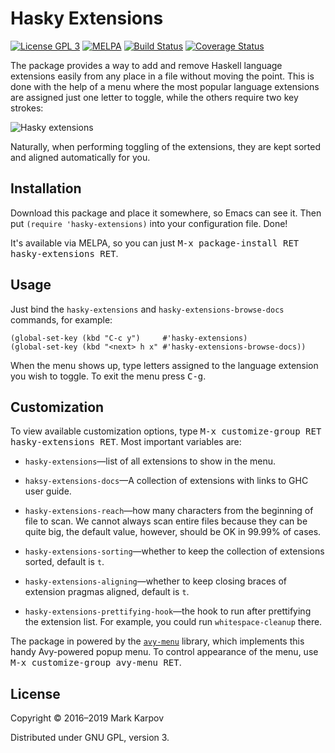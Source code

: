 # Hasky Extensions

[![License GPL 3](https://img.shields.io/badge/license-GPL_3-green.svg)](http://www.gnu.org/licenses/gpl-3.0.txt)
[![MELPA](https://melpa.org/packages/hasky-extensions-badge.svg)](https://melpa.org/#/hasky-extensions)
[![Build Status](https://travis-ci.org/hasky-mode/hasky-extensions.svg?branch=master)](https://travis-ci.org/hasky-mode/hasky-extensions)
[![Coverage Status](https://coveralls.io/repos/hasky-mode/hasky-extensions/badge.svg?branch=master&service=github)](https://coveralls.io/github/hasky-mode/hasky-extensions?branch=master)

The package provides a way to add and remove Haskell language extensions
easily from any place in a file without moving the point. This is done with
the help of a menu where the most popular language extensions are assigned
just one letter to toggle, while the others require two key strokes:

![Hasky extensions](https://raw.githubusercontent.com/hasky-mode/hasky-extensions/gh-pages/hasky-extensions.png)

Naturally, when performing toggling of the extensions, they are kept sorted
and aligned automatically for you.

## Installation

Download this package and place it somewhere, so Emacs can see it. Then put
`(require 'hasky-extensions)` into your configuration file. Done!

It's available via MELPA, so you can just <kbd>M-x package-install RET
hasky-extensions RET</kbd>.

## Usage

Just bind the `hasky-extensions` and `hasky-extensions-browse-docs`
commands, for example:

```emacs-lisp
(global-set-key (kbd "C-c y")     #'hasky-extensions)
(global-set-key (kbd "<next> h x" #'hasky-extensions-browse-docs))
```

When the menu shows up, type letters assigned to the language extension you
wish to toggle. To exit the menu press <kbd>C-g</kbd>.

## Customization

To view available customization options, type <kbd>M-x customize-group RET
hasky-extensions RET</kbd>. Most important variables are:

* `hasky-extensions`—list of all extensions to show in the menu.

* `haksy-extensions-docs`—A collection of extensions with links to GHC user
  guide.

* `hasky-extensions-reach`—how many characters from the beginning of file to
  scan. We cannot always scan entire files because they can be quite big,
  the default value, however, should be OK in 99.99% of cases.

* `hasky-extensions-sorting`—whether to keep the collection of extensions
  sorted, default is `t`.

* `hasky-extensions-aligning`—whether to keep closing braces of extension
  pragmas aligned, default is `t`.

* `hasky-extensions-prettifying-hook`—the hook to run after prettifying the
  extension list. For example, you could run `whitespace-cleanup` there.

The package in powered by the
[`avy-menu`](https://github.com/mrkkrp/avy-menu) library, which implements
this handy Avy-powered popup menu. To control appearance of the menu, use
<kbd>M-x customize-group avy-menu RET</kbd>.

## License

Copyright © 2016–2019 Mark Karpov

Distributed under GNU GPL, version 3.
